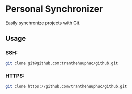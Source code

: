 # Personal Synchronizer
Easily synchronize projects with Git. 
## Usage 
### SSH:
```sh
git clone git@github.com:tranthehuuphuc/github.git
```
### HTTPS:
```sh
git clone https://github.com/tranthehuuphuc/github.git
```

